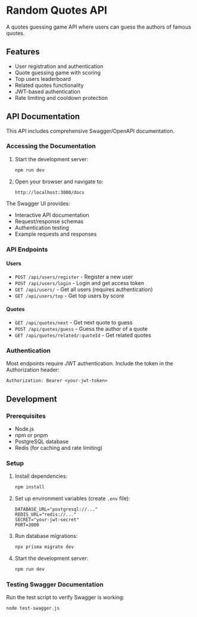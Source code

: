 # Random Quotes API

A quotes guessing game API where users can guess the authors of famous quotes.

## Features

- User registration and authentication
- Quote guessing game with scoring
- Top users leaderboard
- Related quotes functionality
- JWT-based authentication
- Rate limiting and cooldown protection

## API Documentation

This API includes comprehensive Swagger/OpenAPI documentation.

### Accessing the Documentation

1. Start the development server:
   ```bash
   npm run dev
   ```

2. Open your browser and navigate to:
   ```
   http://localhost:3000/docs
   ```

The Swagger UI provides:
- Interactive API documentation
- Request/response schemas
- Authentication testing
- Example requests and responses

### API Endpoints

#### Users
- `POST /api/users/register` - Register a new user
- `POST /api/users/login` - Login and get access token
- `GET /api/users/` - Get all users (requires authentication)
- `GET /api/users/top` - Get top users by score

#### Quotes
- `GET /api/quotes/next` - Get next quote to guess
- `POST /api/quotes/guess` - Guess the author of a quote
- `GET /api/quotes/related/:quoteId` - Get related quotes

### Authentication

Most endpoints require JWT authentication. Include the token in the Authorization header:
```
Authorization: Bearer <your-jwt-token>
```

## Development

### Prerequisites
- Node.js
- npm or pnpm
- PostgreSQL database
- Redis (for caching and rate limiting)

### Setup
1. Install dependencies:
   ```bash
   npm install
   ```

2. Set up environment variables (create `.env` file):
   ```
   DATABASE_URL="postgresql://..."
   REDIS_URL="redis://..."
   SECRET="your-jwt-secret"
   PORT=3000
   ```

3. Run database migrations:
   ```bash
   npx prisma migrate dev
   ```

4. Start the development server:
   ```bash
   npm run dev
   ```

### Testing Swagger Documentation

Run the test script to verify Swagger is working:
```bash
node test-swagger.js
```
